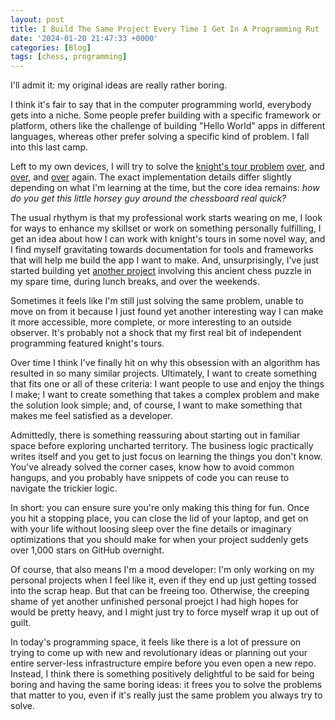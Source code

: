 ```yaml
---
layout: post
title: I Build The Same Project Every Time I Get In A Programming Rut
date: '2024-01-20 21:47:33 +0000'
categories: [Blog]
tags: [chess, programming]
---
```


I'll admit it: my original ideas are really rather boring.

I think it's fair to say that in the computer programming world, everybody gets into a niche. Some people prefer building with a specific framework or platform, others like the challenge of building "Hello World" apps in different languages, whereas other prefer solving a specific kind of problem. I fall into this last camp.

Left to my own devices, I will try to solve the <a target="_blank" href="https://en.wikipedia.org/wiki/Knight's_tour">knight's tour problem</a> <a target="_blank" href="https://github.com/OulipianSummer/Perecian">over</a>, and <a target="_blank" href="https://www.andrew-benbow.com/posts/joust" >over</a>, and <a target="_blank" href="https://github.com/OulipianSummer/rudrata">over</a> again. The exact implementation details differ slightly depending on what I'm learning at the time, but the core idea remains: *how do you get this little horsey guy around the chessboard real quick?*

The usual rhythym is that my professional work starts wearing on me, I look for ways to enhance my skillset or work on something personally fulfilling, I get an idea about how I can work with knight's tours in some novel way, and I find myself gravitating towards documentation for tools and frameworks that will help me build the app I want to make. And, unsurprisingly, I've just started building yet <a target="_blank" href="https://github.com/OulipianSummer/perec">another project</a> involving this ancient chess puzzle in my spare time, during lunch breaks, and over the weekends.

Sometimes it feels like I'm still just solving the same problem, unable to move on from it because I just found yet another interesting way I can make it more accessible, more complete, or more interesting to an outside observer. It's probably not a shock that my first real bit of independent programming featured knight's tours.

Over time I think I've finally hit on why this obsession with an algorithm has resulted in so many similar projects. Ultimately, I want to create something that fits one or all of these criteria: I want people to use and enjoy the things I make; I want to create something that takes a complex problem and make the solution look simple; and, of course, I want to make something that makes me feel satisfied as a developer.

Admittedly, there is something reassuring about starting out in familiar space before exploring uncharted territory. The business logic practically writes itself and you get to just focus on learning the things you don't know. You've already solved the corner cases, know how to avoid common hangups, and you probably have snippets of code you can reuse to navigate the trickier logic.

In short: you can ensure sure you're only making this thing for fun. Once you hit a stopping place, you can close the lid of your laptop, and get on with your life without loosing sleep over the fine details or imaginary optimizations that you should make for when your project suddenly gets over 1,000 stars on GitHub overnight.

Of course, that also means I'm a mood developer: I'm only working on my personal projects when I feel like it, even if they end up just getting tossed into the scrap heap. But that can be freeing too. Otherwise, the creeping shame of yet another unfinished personal proejct I had high hopes for would be pretty heavy, and I might just try to force myself wrap it up out of guilt.

In today's programming space, it feels like there is a lot of pressure on trying to come up with new and revolutionary ideas or planning out your entire server-less infrastructure empire before you even open a new repo. Instead, I think there is something positively delightful to be said for being boring and having the same boring ideas: it frees you to solve the problems that matter to you, even if it's really just the same problem you always try to solve.
